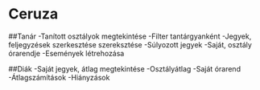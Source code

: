 # **Ceruza**

##Tanár
-Tanított osztályok megtekintése
  -Filter tantárgyanként
-Jegyek, feljegyzések szerkesztése szereksztése
  -Súlyozott jegyek
-Saját, osztály órarendje
-Események létrehozása

##Diák
-Saját jegyek, átlag megtekintése
  -Osztályátlag
-Saját órarend
-Átlagszámítások
-Hiányzások
